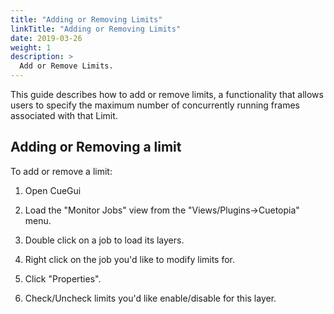 ```yaml
---
title: "Adding or Removing Limits"
linkTitle: "Adding or Removing Limits"
date: 2019-03-26
weight: 1
description: >
  Add or Remove Limits.
---
```


This guide describes how to add or remove limits, a functionality that allows
users to specify the maximum number of concurrently running frames 
associated with that Limit.


## Adding or Removing a limit

To add or remove a limit:

1.  Open CueGui

1. Load the "Monitor Jobs" view from the "Views/Plugins->Cuetopia" menu.

1. Double click on a job to load its layers.

1. Right click on the job you'd like to modify limits for.

1. Click "Properties".

1. Check/Uncheck limits you'd like enable/disable for this layer.
